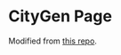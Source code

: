 # CityGen Page
Modified from [this repo](https://github.com/eliahuhorwitz/Academic-project-page-template).
